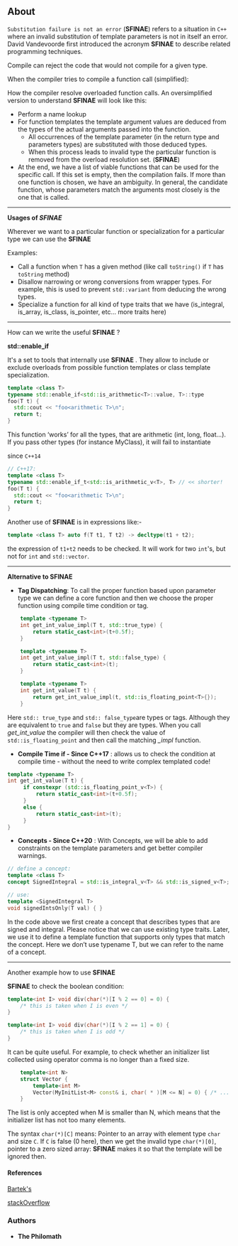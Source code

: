 ## About

`Substitution failure is not an error` (**SFINAE**) refers to a situation in `C++` where an invalid substitution of template parameters is not in itself an error. David Vandevoorde first introduced the acronym **SFINAE** to describe related programming techniques.

Compile can reject the code that would not compile for a given type.

When the compiler tries to compile a function call (simplified):

How the compiler resolve overloaded function calls. An oversimplified version to understand **SFINAE** will look like this:
* Perform a name lookup
* For function templates the template argument values are deduced from the types of the actual arguments passed into the function.
     * All occurrences of the template parameter (in the return type and parameters types) are substituted with those deduced types.
     * When this process leads to invalid type the particular function is removed from the overload resolution set. (**SFINAE**)
* At the end, we have a list of viable functions that can be used for the specific call. If this set is empty, then the compilation fails. If more than one function is chosen, we have an ambiguity. In general, the candidate function, whose parameters match the arguments most closely is the one that is called.

----
**Usages of _SFINAE_**

Wherever we want to a particular function or specialization for a particular type we can use the **SFINAE**

Examples:
* Call a function when `T` has a given method (like call `toString()` if `T` has `toString` method)
* Disallow narrowing or wrong conversions from wrapper types. For example, this is used to prevent `std::variant` from deducing the wrong types.
* Specialize a function for all kind of type traits that we have (is_integral, is_array, is_class, is_pointer, etc… more traits here)

----
How can we write the useful **SFINAE** ?

**std::enable_if**

It's a set to tools that internally use **SFINAE** . They allow to include or exclude overloads from possible function templates or class template specialization.

```cpp
template <class T>
typename std::enable_if<std::is_arithmetic<T>::value, T>::type
foo(T t) {
  std::cout << "foo<arithmetic T>\n";
  return t;
}
```
This function ‘works’ for all the types, that are arithmetic (int, long, float…). If you pass other types (for instance MyClass), it will fail to instantiate

since `C++14`
```cpp
// C++17:
template <class T>
typename std::enable_if_t<std::is_arithmetic_v<T>, T> // << shorter!
foo(T t) {
  std::cout << "foo<arithmetic T>\n";
  return t;
}
```

Another use of **SFINAE** is in expressions like:-
```cpp
template <class T> auto f(T t1, T t2) -> decltype(t1 + t2);
```
the expression of `t1+t2` needs to be checked. It will work for two `int`'s, but not for `int` and `std::vector`.

----
**Alternative to SFINAE**

* **Tag Dispatching**: To call the proper function based upon parameter type we can define a core function and then we choose the proper function using compile time condition or tag.
```cpp
    template <typename T>
    int get_int_value_impl(T t, std::true_type) {
        return static_cast<int>(t+0.5f);
    }

    template <typename T>
    int get_int_value_impl(T t, std::false_type) {
        return static_cast<int>(t);
    }

    template <typename T>
    int get_int_value(T t) {
        return get_int_value_impl(t, std::is_floating_point<T>{});
    }
```

Here `std:: true_type` and `std:: false_type`are types or tags. Although they are equivalent to `true` and `false` but they are types. When you call _get_int_value_ the compiler will then check the value of `std::is_floating_point` and then call the matching *_impl* function.

* **Compile Time if - Since C++17** : allows us to check the condition at compile time - without the need to write complex templated code!
```cpp
template <typename T>
int get_int_value(T t) {
     if constexpr (std::is_floating_point_v<T>) {
         return static_cast<int>(t+0.5f);
     }
     else {
         return static_cast<int>(t);
     }
}
```
* **Concepts - Since C++20** : With Concepts, we will be able to add constraints on the template parameters and get better compiler warnings.

```cpp
// define a concept:
template <class T>
concept SignedIntegral = std::is_integral_v<T> && std::is_signed_v<T>;

// use:
template <SignedIntegral T>
void signedIntsOnly(T val) { }
```
In the code above we first create a concept that describes types that are signed and integral. Please notice that we can use existing type traits. Later, we use it to define a template function that supports only types that match the concept. Here we don’t use typename T, but we can refer to the name of a concept.

----
Another example how to use **SFINAE**

**SFINAE** to check the boolean condition:
```cpp
template<int I> void div(char(*)[I % 2 == 0] = 0) {
    /* this is taken when I is even */
}

template<int I> void div(char(*)[I % 2 == 1] = 0) {
    /* this is taken when I is odd */
}
```
It can be quite useful. For example, to check whether an initializer list collected using operator comma is no longer than a fixed size.

```cpp
    template<int N>
    struct Vector {
        template<int M>
        Vector(MyInitList<M> const& i, char( * )[M <= N] = 0) { /* ... */ }
    }
```

The list is only accepted when M is smaller than N, which means that the initializer list has not too many elements.

The syntax `char(*)[C]` means: Pointer to an array with element type `char` and size `C`. If `C` is false (0 here), then we get the invalid type `char(*)[0]`, pointer to a zero sized array: **SFINAE** makes it so that the template will be ignored then.


#### References
[Bartek's](https://www.bfilipek.com/2016/02/notes-on-c-sfinae.html)

[stackOverflow](https://stackoverflow.com/questions/982808/c-sfinae-examples/989518#989518)

### Authors

* **The Philomath**
